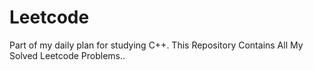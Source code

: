 # Leetcode
Part of my daily plan for studying C++.
This Repository Contains All My Solved Leetcode Problems..
